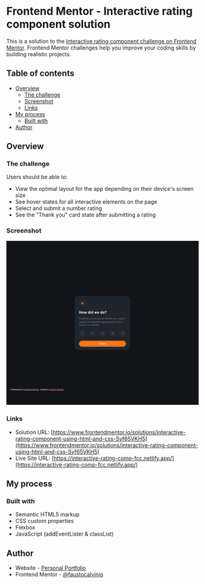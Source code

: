 # Frontend Mentor - Interactive rating component solution

This is a solution to the [Interactive rating component challenge on Frontend Mentor](https://www.frontendmentor.io/challenges/interactive-rating-component-koxpeBUmI). Frontend Mentor challenges help you improve your coding skills by building realistic projects. 

## Table of contents

- [Overview](#overview)
  - [The challenge](#the-challenge)
  - [Screenshot](#screenshot)
  - [Links](#links)
- [My process](#my-process)
  - [Built with](#built-with)
- [Author](#author)


## Overview

### The challenge

Users should be able to:

- View the optimal layout for the app depending on their device's screen size
- See hover states for all interactive elements on the page
- Select and submit a number rating
- See the "Thank you" card state after submitting a rating

### Screenshot

![](./screenshots/interactive-rating-comp-fcc.netlify.app_.png)


### Links

- Solution URL: [https://www.frontendmentor.io/solutions/interactive-rating-component-using-html-and-css-Syf65VKH5](https://www.frontendmentor.io/solutions/interactive-rating-component-using-html-and-css-Syf65VKH5)
- Live Site URL: [https://interactive-rating-comp-fcc.netlify.app/](https://interactive-rating-comp-fcc.netlify.app/)

## My process

### Built with

- Semantic HTML5 markup
- CSS custom properties
- Flexbox
- JavaScript (addEventLister & classList)


## Author

- Website - [Personal Portfolio](https://faustocalvinio.netlify.app/)
- Frontend Mentor - [@faustocalvinio](https://www.frontendmentor.io/profile/faustocalvinio)
 